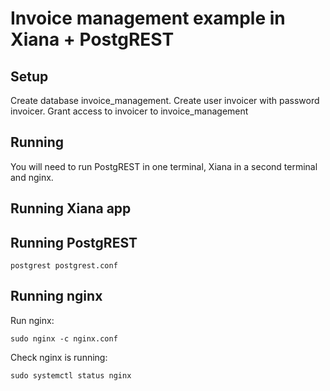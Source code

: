 # Invoice management example in Xiana + PostgREST

## Setup

Create database invoice_management.
Create user invoicer with password invoicer.
Grant access to invoicer to invoice_management

## Running

You will need to run PostgREST in one terminal, Xiana in a second terminal and nginx.

## Running Xiana app

## Running PostgREST

`postgrest postgrest.conf`

## Running nginx

Run nginx:

`sudo nginx -c nginx.conf`

Check nginx is running:

`sudo systemctl status nginx`